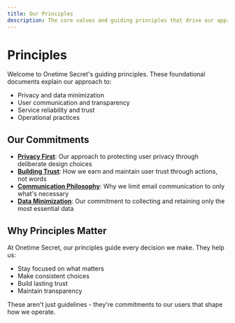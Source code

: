 ```yaml
---
title: Our Principles
description: The core values and guiding principles that drive our approach to privacy and security
---
```


# Principles

Welcome to Onetime Secret's guiding principles. These foundational documents explain our approach to:

- Privacy and data minimization
- User communication and transparency
- Service reliability and trust
- Operational practices

## Our Commitments

- **[Privacy First](/en/principles/privacy-first)**: Our approach to protecting user privacy through deliberate design choices
- **[Building Trust](/en/principles/trust)**: How we earn and maintain user trust through actions, not words
- **[Communication Philosophy](/en/principles/communication)**: Why we limit email communication to only what's necessary
- **[Data Minimization](/en/principles/data-minimization)**: Our commitment to collecting and retaining only the most essential data


## Why Principles Matter

At Onetime Secret, our principles guide every decision we make. They help us:

- Stay focused on what matters
- Make consistent choices
- Build lasting trust
- Maintain transparency

These aren't just guidelines - they're commitments to our users that shape how we operate.
